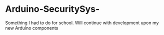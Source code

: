 # Arduino-SecuritySys-
Something I had to do for school. Will continue with development upon my new Arduino components
